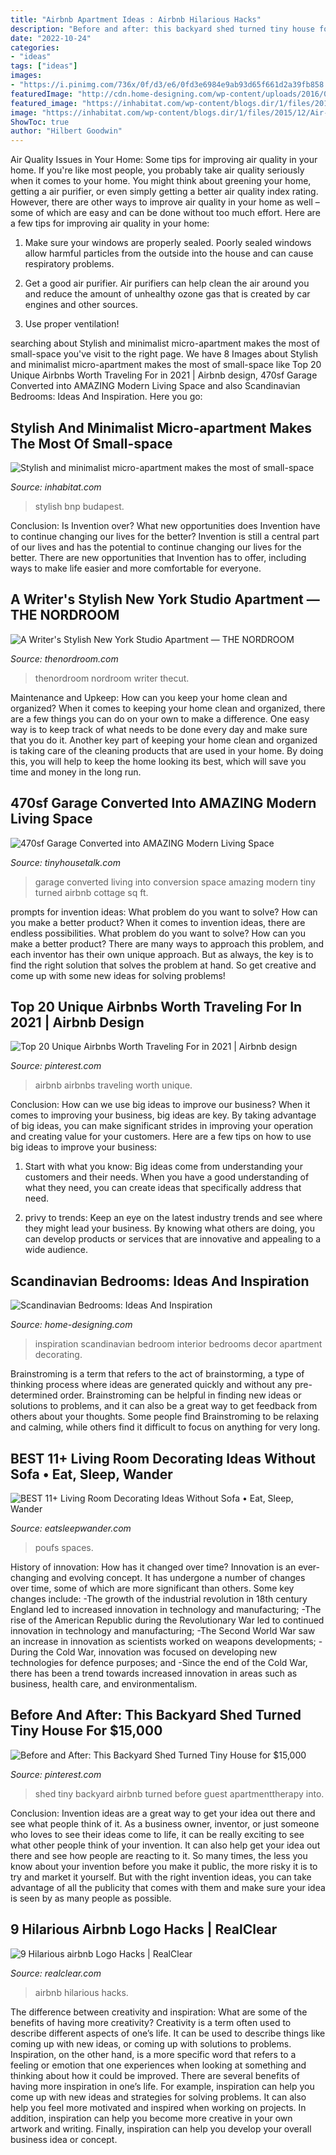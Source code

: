 ```yaml
---
title: "Airbnb Apartment Ideas : Airbnb Hilarious Hacks"
description: "Before and after: this backyard shed turned tiny house for $15,000"
date: "2022-10-24"
categories:
- "ideas"
tags: ["ideas"]
images:
- "https://i.pinimg.com/736x/0f/d3/e6/0fd3e6984e9ab93d65f661d2a39fb858.jpg"
featuredImage: "http://cdn.home-designing.com/wp-content/uploads/2016/02/ultra-modern-scandinavian-bedroom-inspiration-1024x683.jpg"
featured_image: "https://inhabitat.com/wp-content/blogs.dir/1/files/2015/12/Air-BnP-home_Position-Collective_small-aparment_Budapest_Hungary_plywood_Balazs-Glodi_dezeen_1568_2.jpg"
image: "https://inhabitat.com/wp-content/blogs.dir/1/files/2015/12/Air-BnP-home_Position-Collective_small-aparment_Budapest_Hungary_plywood_Balazs-Glodi_dezeen_1568_2.jpg"
ShowToc: true
author: "Hilbert Goodwin"
---
```



Air Quality Issues in Your Home: Some tips for improving air quality in your home.
If you're like most people, you probably take air quality seriously when it comes to your home. You might think about greening your home, getting a air purifier, or even simply getting a better air quality index rating. However, there are other ways to improve air quality in your home as well – some of which are easy and can be done without too much effort. Here are a few tips for improving air quality in your home: 
1) Make sure your windows are properly sealed. Poorly sealed windows allow harmful particles from the outside into the house and can cause respiratory problems.

2) Get a good air purifier. Air purifiers can help clean the air around you and reduce the amount of unhealthy ozone gas that is created by car engines and other sources.

3) Use proper ventilation!

	

		
searching about Stylish and minimalist micro-apartment makes the most of small-space you've visit to the right page. We have 8 Images about Stylish and minimalist micro-apartment makes the most of small-space like Top 20 Unique Airbnbs Worth Traveling For in 2021 | Airbnb design, 470sf Garage Converted into AMAZING Modern Living Space and also Scandinavian Bedrooms: Ideas And Inspiration. Here you go:
		
    
## Stylish And Minimalist Micro-apartment Makes The Most Of Small-space

<img loading=lazy src="https://inhabitat.com/wp-content/blogs.dir/1/files/2015/12/Air-BnP-home_Position-Collective_small-aparment_Budapest_Hungary_plywood_Balazs-Glodi_dezeen_1568_2.jpg" onerror="this.onerror=null;this.src='https://tse4.mm.bing.net/th?id=OIP.jF5ugsXR1_PW2T9YrSIqzQHaFS&amp;pid=15.1';" alt="Stylish and minimalist micro-apartment makes the most of small-space">

_Source: inhabitat.com_

>stylish bnp budapest. 

	

Conclusion: Is Invention over? What new opportunities does Invention have to continue changing our lives for the better?
Invention is still a central part of our lives and has the potential to continue changing our lives for the better. There are new opportunities that Invention has to offer, including ways to make life easier and more comfortable for everyone.

    
## A Writer&#039;s Stylish New York Studio Apartment — THE NORDROOM

<img loading=lazy src="https://images.squarespace-cdn.com/content/v1/5bc5dd89f8135a188f4d62a5/1567934867167-3OHVQKYCRBM0RJ5XNHN4/ke17ZwdGBToddI8pDm48kChFtl5EkdQykgvACRh3Pu4UqsxRUqqbr1mOJYKfIPR7LoDQ9mXPOjoJoqy81S2I8N_N4V1vUb5AoIIIbLZhVYxCRW4BPu10St3TBAUQYVKcKVIZ05sTY1cUJfpPrm2gWUtO7-4vYwz63rq69i5P7jBcOlb710wI_-1dQsm7Lv8o/The+Nordroom+-+A+Designer&#039;s+Stylish+New+York+Studio+Apartment" onerror="this.onerror=null;this.src='https://tse3.mm.bing.net/th?id=OIP._9SzfWwU2iIZGOgLxSLh-wHaE7&amp;pid=15.1';" alt="A Writer&#039;s Stylish New York Studio Apartment — THE NORDROOM">

_Source: thenordroom.com_

>thenordroom nordroom writer thecut. 

	

Maintenance and Upkeep: How can you keep your home clean and organized?
When it comes to keeping your home clean and organized, there are a few things you can do on your own to make a difference. One easy way is to keep track of what needs to be done every day and make sure that you do it. Another key part of keeping your home clean and organized is taking care of the cleaning products that are used in your home. By doing this, you will help to keep the home looking its best, which will save you time and money in the long run.

    
## 470sf Garage Converted Into AMAZING Modern Living Space

<img loading=lazy src="https://tinyhousetalk.com/wp-content/uploads/Garage-to-Tiny-Home-Conversion-1.jpg" onerror="this.onerror=null;this.src='https://tse3.mm.bing.net/th?id=OIP.iqSWHoL0tKhRvL_9_kYQlwHaEJ&amp;pid=15.1';" alt="470sf Garage Converted into AMAZING Modern Living Space">

_Source: tinyhousetalk.com_

>garage converted living into conversion space amazing modern tiny turned airbnb cottage sq ft. 

	

prompts for invention ideas: What problem do you want to solve? How can you make a better product?
When it comes to invention ideas, there are endless possibilities. What problem do you want to solve? How can you make a better product? There are many ways to approach this problem, and each inventor has their own unique approach. But as always, the key is to find the right solution that solves the problem at hand. So get creative and come up with some new ideas for solving problems!

    
## Top 20 Unique Airbnbs Worth Traveling For In 2021 | Airbnb Design

<img loading=lazy src="https://i.pinimg.com/736x/61/e4/28/61e428420d0521c4fe5deeffa902df5c.jpg" onerror="this.onerror=null;this.src='https://tse3.mm.bing.net/th?id=OIP.9321UiMH1Zn56nWbvRlgtwHaQH&amp;pid=15.1';" alt="Top 20 Unique Airbnbs Worth Traveling For in 2021 | Airbnb design">

_Source: pinterest.com_

>airbnb airbnbs traveling worth unique. 

	

Conclusion: How can we use big ideas to improve our business?
When it comes to improving your business, big ideas are key. By taking advantage of big ideas, you can make significant strides in improving your operation and creating value for your customers. Here are a few tips on how to use big ideas to improve your business:
1. Start with what you know: Big ideas come from understanding your customers and their needs. When you have a good understanding of what they need, you can create ideas that specifically address that need.

2. privy to trends: Keep an eye on the latest industry trends and see where they might lead your business. By knowing what others are doing, you can develop products or services that are innovative and appealing to a wide audience.


    
## Scandinavian Bedrooms: Ideas And Inspiration

<img loading=lazy src="http://cdn.home-designing.com/wp-content/uploads/2016/02/ultra-modern-scandinavian-bedroom-inspiration-1024x683.jpg" onerror="this.onerror=null;this.src='https://tse3.mm.bing.net/th?id=OIP.7jaD7TBgvTFma7oW2Es9dAHaE8&amp;pid=15.1';" alt="Scandinavian Bedrooms: Ideas And Inspiration">

_Source: home-designing.com_

>inspiration scandinavian bedroom interior bedrooms decor apartment decorating. 

	

Brainstroming is a term that refers to the act of brainstorming, a type of thinking process where ideas are generated quickly and without any pre-determined order. Brainstroming can be helpful in finding new ideas or solutions to problems, and it can also be a great way to get feedback from others about your thoughts. Some people find Brainstroming to be relaxing and calming, while others find it difficult to focus on anything for very long.

    
## BEST 11+ Living Room Decorating Ideas Without Sofa • Eat, Sleep, Wander

<img loading=lazy src="https://i2.wp.com/eatsleepwander.com/wp-content/uploads/2017/12/nosofa2.jpg?resize=600%2C900" onerror="this.onerror=null;this.src='https://tse1.mm.bing.net/th?id=OIP.KnW1xrL9mfQNrqGT2UzFewHaLH&amp;pid=15.1';" alt="BEST 11+ Living Room Decorating Ideas Without Sofa • Eat, Sleep, Wander">

_Source: eatsleepwander.com_

>poufs spaces. 

	

History of innovation: How has it changed over time?
Innovation is an ever-changing and evolving concept. It has undergone a number of changes over time, some of which are more significant than others. 
Some key changes include: 
-The growth of the industrial revolution in 18th century England led to increased innovation in technology and manufacturing; 
-The rise of the American Republic during the Revolutionary War led to continued innovation in technology and manufacturing; 
-The Second World War saw an increase in innovation as scientists worked on weapons developments; 
-During the Cold War, innovation was focused on developing new technologies for defence purposes; and 
-Since the end of the Cold War, there has been a trend towards increased innovation in areas such as business, health care, and environmentalism.

    
## Before And After: This Backyard Shed Turned Tiny House For $15,000

<img loading=lazy src="https://i.pinimg.com/736x/0f/d3/e6/0fd3e6984e9ab93d65f661d2a39fb858.jpg" onerror="this.onerror=null;this.src='https://tse3.mm.bing.net/th?id=OIP.2aJTeEgQ1S_ioj5Byox0YwHaLH&amp;pid=15.1';" alt="Before and After: This Backyard Shed Turned Tiny House for $15,000">

_Source: pinterest.com_

>shed tiny backyard airbnb turned before guest apartmenttherapy into. 

	

Conclusion: Invention ideas are a great way to get your idea out there and see what people think of it.
As a business owner, inventor, or just someone who loves to see their ideas come to life, it can be really exciting to see what other people think of your invention. It can also help get your idea out there and see how people are reacting to it. So many times, the less you know about your invention before you make it public, the more risky it is to try and market it yourself. But with the right invention ideas, you can take advantage of all the publicity that comes with them and make sure your idea is seen by as many people as possible.

    
## 9 Hilarious Airbnb Logo Hacks | RealClear

<img loading=lazy src="http://images.rcp.realclearpolitics.com/266947_5_.jpg" onerror="this.onerror=null;this.src='https://tse1.mm.bing.net/th?id=OIP.ml9BWZ2yLnKaG79uQCBqqQHaE8&amp;pid=15.1';" alt="9 Hilarious airbnb Logo Hacks | RealClear">

_Source: realclear.com_

>airbnb hilarious hacks. 

	

The difference between creativity and inspiration: What are some of the benefits of having more creativity?
Creativity is a term often used to describe different aspects of one’s life. It can be used to describe things like coming up with new ideas, or coming up with solutions to problems. Inspiration, on the other hand, is a more specific word that refers to a feeling or emotion that one experiences when looking at something and thinking about how it could be improved.
There are several benefits of having more inspiration in one’s life. For example, inspiration can help you come up with new ideas and strategies for solving problems. It can also help you feel more motivated and inspired when working on projects. In addition, inspiration can help you become more creative in your own artwork and writing. Finally, inspiration can help you develop your overall business idea or concept.

